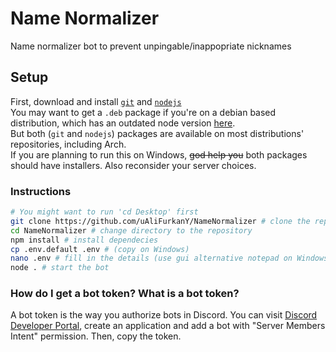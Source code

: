# Name Normalizer

Name normalizer bot to prevent unpingable/inappopriate nicknames

## Setup

First, download and install [`git`](https://git-scm.com/) and [`nodejs`](https://nodejs.org/)  
You may want to get a `.deb` package if you're on a debian based distribution, which has an outdated node version [here](https://github.com/nodesource/distributions#deb).  
But both (`git` and `nodejs`) packages are available on most distributions' repositories, including Arch.  
If you are planning to run this on Windows, ~~god help you~~ both packages should have installers. Also reconsider your server choices.

### Instructions

```bash
# You might want to run 'cd Desktop' first
git clone https://github.com/uAliFurkanY/NameNormalizer # clone the repository
cd NameNormalizer # change directory to the repository
npm install # install dependecies
cp .env.default .env # (copy on Windows)
nano .env # fill in the details (use gui alternative notepad on Windows)
node . # start the bot
```

### How do I get a bot token? What is a bot token?

A bot token is the way you authorize bots in Discord. You can visit [Discord Developer Portal](https://discord.com/developers/applications/), create an application and add a bot with "Server Members Intent" permission. Then, copy the token.
